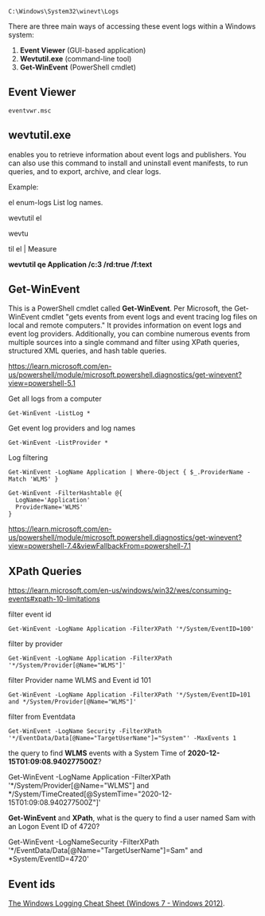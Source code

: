 ```
C:\Windows\System32\winevt\Logs
```

There are three main ways of accessing these event logs within a Windows system:

1. **Event Viewer** (GUI-based application)
2. **Wevtutil.exe** (command-line tool)
3. **Get-WinEvent** (PowerShell cmdlet)

## Event Viewer

```
eventvwr.msc
```

## wevtutil.exe

enables you to retrieve information about  event logs and publishers. You can also use this command to install and  uninstall event manifests, to run queries, and to export, archive, and  clear logs.

Example:

el enum-logs  List log names.

wevtutil el

wevtu

til el | Measure

**wevtutil qe Application /c:3 /rd:true /f:text**

## Get-WinEvent

This is a PowerShell cmdlet called **Get-WinEvent**. Per Microsoft, the Get-WinEvent cmdlet "gets events from event logs and event tracing log files on local and remote computers." It provides  information on event logs and event log providers. Additionally, you can combine numerous events from multiple sources into a single command and filter using XPath queries, structured XML queries, and hash table queries.

https://learn.microsoft.com/en-us/powershell/module/microsoft.powershell.diagnostics/get-winevent?view=powershell-5.1

Get all logs from a computer

```shell-source
Get-WinEvent -ListLog *
```

Get event log providers and log names

```shell-source
Get-WinEvent -ListProvider *
```

Log filtering

```shell-source
Get-WinEvent -LogName Application | Where-Object { $_.ProviderName -Match 'WLMS' }
```



```shell-source
Get-WinEvent -FilterHashtable @{
  LogName='Application' 
  ProviderName='WLMS' 
}
```

https://learn.microsoft.com/en-us/powershell/module/microsoft.powershell.diagnostics/get-winevent?view=powershell-7.4&viewFallbackFrom=powershell-7.1

## XPath Queries

https://learn.microsoft.com/en-us/windows/win32/wes/consuming-events#xpath-10-limitations

filter event id

```
Get-WinEvent -LogName Application -FilterXPath '*/System/EventID=100'
```

filter by provider

```shell-session
Get-WinEvent -LogName Application -FilterXPath '*/System/Provider[@Name="WLMS"]'
```

filter Provider name WLMS and Event id 101

```
Get-WinEvent -LogName Application -FilterXPath '*/System/EventID=101 and */System/Provider[@Name="WLMS"]'
```

filter from Eventdata

```shell-session
Get-WinEvent -LogName Security -FilterXPath '*/EventData/Data[@Name="TargetUserName"]="System"' -MaxEvents 1
```

the query to find **WLMS** events with a System Time of **2020-12-15T01:09:08.940277500Z**?                            

Get-WinEvent -LogName Application -FilterXPath '*/System/Provider[@Name="WLMS"] and */System/TimeCreated[@SystemTime="2020-12-15T01:09:08.940277500Z"]'

**Get-WinEvent** and **XPath**, what is the query to find a user named Sam with an Logon Event ID of 4720?

Get-WinEvent -LogNameSecurity -FilterXPath '*/EventData/Data[@Name="TargetUserName"]=Sam" and *System/EventID=4720'

## Event ids

[The Windows Logging Cheat Sheet (Windows 7 - Windows 2012)](https://static1.squarespace.com/static/552092d5e4b0661088167e5c/t/580595db9f745688bc7477f6/1476761074992/Windows+Logging+Cheat+Sheet_ver_Oct_2016.pdf).

